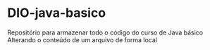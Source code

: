 # DIO-java-basico
Repositório para armazenar todo o código do curso de Java básico
Alterando o conteúdo de um arquivo de forma local